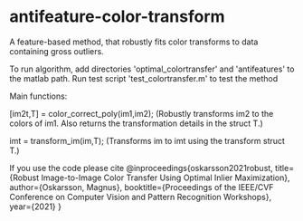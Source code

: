# antifeature-color-transform
A feature-based method, that robustly fits color transforms to data containing gross outliers. 

To run algorithm, add directories 'optimal_colortransfer' and 'antifeatures' to the matlab path.
Run test script 'test_colortransfer.m' to test the method

Main functions:

[im2t,T] = color_correct_poly(im1,im2); 
(Robustly transforms im2 to the colors of im1. Also returns the transformation details in the struct T.)

imt = transform_im(im,T);
(Transforms im to imt using the transform struct T.)


If you use the code please cite
@inproceedings{oskarsson2021robust,
  title={Robust Image-to-Image Color Transfer Using Optimal Inlier Maximization},
  author={Oskarsson, Magnus},
  booktitle={Proceedings of the IEEE/CVF Conference on Computer Vision and Pattern Recognition Workshops},
  year={2021}
}
